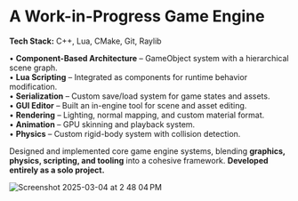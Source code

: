 # A Work-in-Progress Game Engine 

**Tech Stack:** C++, Lua, CMake, Git, Raylib  

• **Component-Based Architecture** – GameObject system with a hierarchical scene graph.  
• **Lua Scripting** – Integrated as components for runtime behavior modification.  
• **Serialization** – Custom save/load system for game states and assets.  
• **GUI Editor** – Built an in-engine tool for scene and asset editing.  
• **Rendering** – Lighting, normal mapping, and custom material format.  
• **Animation** – GPU skinning and playback system.  
• **Physics** – Custom rigid-body system with collision detection.  

Designed and implemented core game engine systems, blending **graphics, physics, scripting, and tooling** into a cohesive framework. **Developed entirely as a solo project.**

![Screenshot 2025-03-04 at 2 48 04 PM](https://github.com/user-attachments/assets/27b9716c-cd13-49e2-a003-b1155e4f7dfd)
